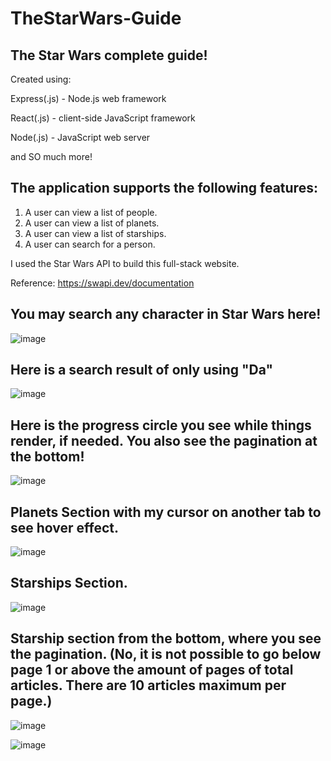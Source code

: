 # TheStarWars-Guide

## The Star Wars complete guide!

Created using:

Express(.js) - Node.js web framework

React(.js) - client-side JavaScript framework

Node(.js) - JavaScript web server

and SO much more!

## The application supports the following features:

1. A user can view a list of people.
2. A user can view a list of planets.
3. A user can view a list of starships.
4. A user can search for a person.

I used the Star Wars API to build this full-stack website.

Reference: https://swapi.dev/documentation

## You may search any character in Star Wars here!
![image](https://user-images.githubusercontent.com/88402657/151316117-84684b72-462d-4cd2-999a-c9cea0be4e91.png)

## Here is a search result of only using "Da"
![image](https://user-images.githubusercontent.com/88402657/151316600-a4f817e6-44c5-4e2c-b4c5-55aa5dbe1079.png)

## Here is the progress circle you see while things render, if needed. You also see the pagination at the bottom!
![image](https://user-images.githubusercontent.com/88402657/151316332-2c67ac44-52ff-47e1-837f-7925ce7005fc.png)

## Planets Section with my cursor on another tab to see hover effect.
![image](https://user-images.githubusercontent.com/88402657/151316442-e22e7f94-24fa-49ee-8fd0-0d4415e0760f.png)

## Starships Section.
![image](https://user-images.githubusercontent.com/88402657/151316529-f833517d-841d-43f7-a893-472e94c7e2f4.png)

## Starship section from the bottom, where you see the pagination. (No, it is not possible to go below page 1 or above the amount of pages of total articles. There are 10 articles maximum per page.)
![image](https://user-images.githubusercontent.com/88402657/151330639-4e731c28-3339-42a7-9a3f-52c840b4d1da.png)

![image](https://user-images.githubusercontent.com/88402657/151330977-b74d5288-7859-4620-bc85-43a0affe414d.png)








